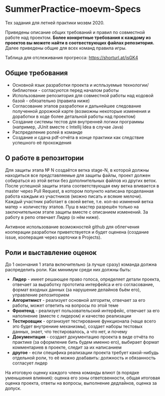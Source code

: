 # SummerPractice-moevm-Specs
Тех задания для летней практики моэвм 2020.

Приведены описание общих требований и правил по совместной работе над проектом.
**Более конкретные требования к каждому из проектов вы можете найти в соотвествующих файлах репозитория.** Далее приведены общие для всех команд правила игры.

Таблица для отслеживания прогресса: https://shorturl.at/jsGK4

## Общие требования
- Основной язык разработки проекта и испльзуемые технологии/библиотеки - согласуются перед началом работы
- Использование репозитория для совместной работы над кодовой базой - обязательно (правила ниже)
- Согласование этапов разработки и дальнейшее следование полученной дорожной карте (возможны некоторые изменения и доработки в ходе более детальной работы над проектом)
- Создание системы тестов для внутренней логики программы (например, JUnit вместе c Intellij Idea в случае Java)
- Распределение ролей в команде
- Создание и сдача  pdf-отчёта в конце практики как следствие успешного её прохождения

## О работе в репозитории
Для защиты этапа № N создаётся ветка stage-N, в которой должны находиться все представляемые для защиты файлы, проект должен собираться из этой ветки без дополнительных файлов из других веток. После успешной защиты этапа соответствующая ему ветка вливается в master через Pull Request, в котором попункто написана проделанная работа каждым из участников (можно писать и всякие мелочи). Каждый участник работает в своей ветке, т.е. кол-во измнений ветка матер = количеству этапов. Пуш в мастер разрешён только на заключительном этапе защиты вместе с описанием изменений. За работу в репо отвечает Лидер (о нём ниже).

Активное использование возможностей github для облегчения  кооперации разработки приветствуется и будет оценена (создание issue, кооперация через карточки в Projects).
## Роли и выставление оценок
До 1 окончания 1 этапа включительно (а лучше сразу) команда должна распределить роли. Как минимум среди них должны быть:
* **Лидер** - имеет решающее право голоса, определяет детали проекта, отвечает за выработку прототипа интерфейcа и его согласование, формат входных данных (за нарушение делайнов бьём его), управление репозиторием
* **Алгоритмист** - реализует основной алгоритм, отвечает за его работы, может ответить на вопросы по этой теме
* **Фронтенд** - реализует пользовательский интерфейс, отвечает за его наполнение (вместе с лидером) и качество реализации
* **Тестировщик** - организует тестирование функционала (чаще всего это будет внутрениие механизмы), создает наборы тестовых данных, знает, что тестировалось, а что нет, и почему
* **Документация** - создает документацию проекта в виде отчёта по практике (за оформление бить будем именно его), выбирает формат комментариев в проекте, следит за их написанием
* **другое** - если специфика реализации проекта требует какой-нибудь отдельной роли, то её можно доабавить: должность и обязанность согласует лидер

На итоговую оценку каждого члена команды влиют (в порядке уменьшения влияния): оценка его зоны ответсвенности, общая итоговая оценка проекта, ответы на вопросы, выполнение дедлайнов, оценка за допуск.
